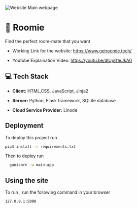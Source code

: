 ![Website Main webpage](https://github.com/ojasaklechayt/Roomie-Find-your-room-mate/blob/main/website/Website%20Main%20Page.png?raw=true)

# 🤝 Roomie

Find the perfect room-mate that you want


- Working Link for the website:  https://www.getroomie.tech/

- Youtube Explaination Video:  https://youtu.be/dIUp01eJkA0


## 💻 Tech Stack

- **Client:** HTML,CSS, JavaScript, Jinja2

- **Server:** Python, Flask framework, SQLite database

- **Cloud Service Provider:** Linode








## Deployment

To deploy this project run
```bash
pip3 install -r requirements.txt
```

Then to deploy run
```bash
  gunicorn -w main:app
```



## Using the site

To run , run the following command in your browser

```bash
127.0.0.1:5000
```

